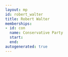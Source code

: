 ```yaml
---
layout: mp
id: robert_walter
title: Robert Walter
memberships:
- id: con
  name: Conservative Party
  start: 
  end: 
autogenerated: true
---
```

